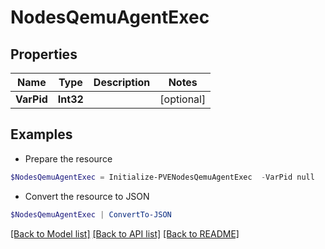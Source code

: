 # NodesQemuAgentExec
## Properties

Name | Type | Description | Notes
------------ | ------------- | ------------- | -------------
**VarPid** | **Int32** |  | [optional] 

## Examples

- Prepare the resource
```powershell
$NodesQemuAgentExec = Initialize-PVENodesQemuAgentExec  -VarPid null
```

- Convert the resource to JSON
```powershell
$NodesQemuAgentExec | ConvertTo-JSON
```

[[Back to Model list]](../README.md#documentation-for-models) [[Back to API list]](../README.md#documentation-for-api-endpoints) [[Back to README]](../README.md)

